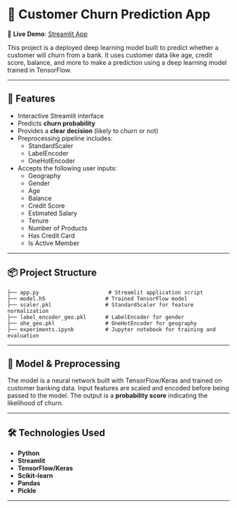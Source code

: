 
# 🧠 Customer Churn Prediction App

🔗 **Live Demo**: [Streamlit App](https://churn-model-c7q6z6rcubmrvimqtspa96.streamlit.app/)

This project is a deployed deep learning model built to predict whether a customer will churn from a bank. It uses customer data like age, credit score, balance, and more to make a prediction using a deep learning model trained in TensorFlow.

---

## 🚀 Features

- Interactive Streamlit interface
- Predicts **churn probability**
- Provides a **clear decision** (likely to churn or not)
- Preprocessing pipeline includes:
  - StandardScaler
  - LabelEncoder
  - OneHotEncoder
- Accepts the following user inputs:
  - Geography
  - Gender
  - Age
  - Balance
  - Credit Score
  - Estimated Salary
  - Tenure
  - Number of Products
  - Has Credit Card
  - Is Active Member

---

## 📦 Project Structure

```
├── app.py                      # Streamlit application script
├── model.h5                   # Trained TensorFlow model
├── scaler.pkl                 # StandardScaler for feature normalization
├── label_encoder_geo.pkl      # LabelEncoder for gender
├── ohe_geo.pkl                # OneHotEncoder for geography
├── experiments.ipynb          # Jupyter notebook for training and evaluation
```

---

## 🧪 Model & Preprocessing

The model is a neural network built with TensorFlow/Keras and trained on customer banking data. Input features are scaled and encoded before being passed to the model. The output is a **probability score** indicating the likelihood of churn.

---


## 🛠️ Technologies Used

- **Python**
- **Streamlit**
- **TensorFlow/Keras**
- **Scikit-learn**
- **Pandas**
- **Pickle**

---


